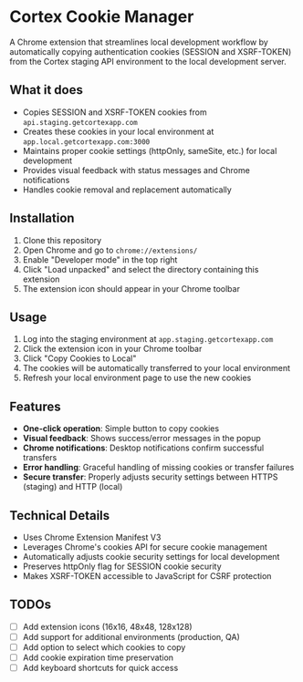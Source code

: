 # Cortex Cookie Manager

A Chrome extension that streamlines local development workflow by automatically copying authentication cookies (SESSION and XSRF-TOKEN) from the Cortex staging API environment to the local development server.

## What it does

- Copies SESSION and XSRF-TOKEN cookies from `api.staging.getcortexapp.com`
- Creates these cookies in your local environment at `app.local.getcortexapp.com:3000`
- Maintains proper cookie settings (httpOnly, sameSite, etc.) for local development
- Provides visual feedback with status messages and Chrome notifications
- Handles cookie removal and replacement automatically

## Installation

1. Clone this repository
2. Open Chrome and go to `chrome://extensions/`
3. Enable "Developer mode" in the top right
4. Click "Load unpacked" and select the directory containing this extension
5. The extension icon should appear in your Chrome toolbar

## Usage

1. Log into the staging environment at `app.staging.getcortexapp.com`
2. Click the extension icon in your Chrome toolbar
3. Click "Copy Cookies to Local"
4. The cookies will be automatically transferred to your local environment
5. Refresh your local environment page to use the new cookies

## Features

- **One-click operation**: Simple button to copy cookies
- **Visual feedback**: Shows success/error messages in the popup
- **Chrome notifications**: Desktop notifications confirm successful transfers
- **Error handling**: Graceful handling of missing cookies or transfer failures
- **Secure transfer**: Properly adjusts security settings between HTTPS (staging) and HTTP (local)

## Technical Details

- Uses Chrome Extension Manifest V3
- Leverages Chrome's cookies API for secure cookie management
- Automatically adjusts cookie security settings for local development
- Preserves httpOnly flag for SESSION cookie security
- Makes XSRF-TOKEN accessible to JavaScript for CSRF protection

## TODOs

- [ ] Add extension icons (16x16, 48x48, 128x128)
- [ ] Add support for additional environments (production, QA)
- [ ] Add option to select which cookies to copy
- [ ] Add cookie expiration time preservation
- [ ] Add keyboard shortcuts for quick access
